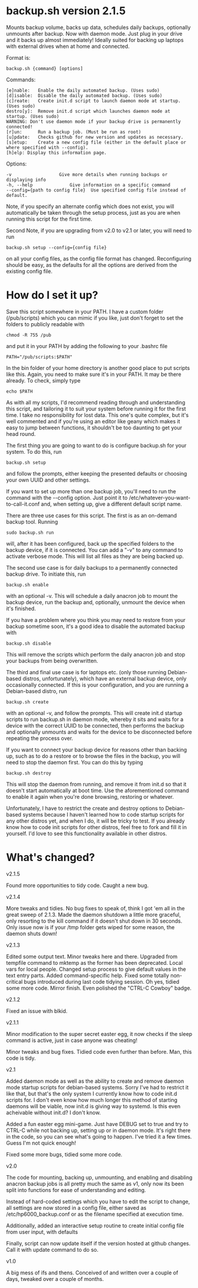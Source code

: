 # backup.sh version 2.1.5

Mounts backup volume, backs up data, schedules daily backups, optionally unmounts after backup.
Now with daemon mode. Just plug in your drive and it backs up almost immediately!
Ideally suited for backing up laptops with external drives when at home and connected.

Format is: 

	backup.sh {command} [options]

Commands:

	[e]nable:	Enable the daily automated backup. (Uses sudo)
	[d]isable:	Disable the daily automated backup. (Uses sudo)
	[c]reate:	Create init.d script to launch daemon mode at startup. (Uses sudo)
	destro[y]:	Remove init.d script which launches daemon mode at startup. (Uses sudo)
	WARNING: Don't use daemon mode if your backup drive is permanently connected!
	[r]un:		Run a backup job. (Must be run as root)
	[u]pdate:	Checks github for new version and updates as necessary.
	[s]etup:	Create a new config file (either in the default place or where specified with --config).
	[h]elp:	Display this information page.

Options:

	-v					Give more details when running backups or displaying info
	-h, --help				Give information on a specific command
	--config={path to config file}	Use specified config file instead of default.

Note, if you specify an alternate config which does not exist, you will automatically be taken
through the setup process, just as you are when running this script for the first time.

Second Note, if you are upgrading from v2.0 to v2.1 or later, you will need to run

	backup.sh setup --config={config file}

on all your config files, as the config file format has changed. Reconfiguring should be easy, as
the defaults for all the options are derived from the existing config file.

# How do I set it up?

Save this script somewhere in your PATH. I have a custom folder (/pub/scripts) which you can mimic
if you like, just don't forget to set the folders to publicly readable with 

	chmod -R 755 /pub

and put it in your PATH by adding the following to your .bashrc file

	PATH="/pub/scripts:$PATH"

In the bin folder of your home directory is another good place to put scripts like this. Again, you
need to make sure it's in your PATH. It may be there already. To check, simply type

	echo $PATH

As with all my scripts, I'd recommend reading through and understanding this script, and tailoring it
to suit your system before running it for the first time. I take no responsibility for lost data.
This one's quite complex, but it's well commented and if you're using an editor like geany which
makes it easy to jump between functions, it shouldn't be too daunting to get your head round.

The first thing you are going to want to do is configure backup.sh for your system. To do this, run

	backup.sh setup

and follow the prompts, either keeping the presented defaults or choosing your own UUID and other settings.

If you want to set up more than one backup job, you'll need to run the command with the --config option.
Just point it to /etc/whatever-you-want-to-call-it.conf and, when setting up, give a different default
script name.

There are three use cases for this script. The first is as an on-demand backup tool. Running

	sudo backup.sh run

will, after it has been configured, back up the specified folders to the backup device, if it is connected.
You can add a "-v" to any command to activate verbose mode. This will list all files as they are being
backed up.

The second use case is for daily backups to a permanently connected backup drive. To initiate this, run

	backup.sh enable

with an optional -v. This will schedule a daily anacron job to mount the backup device, run the backup and,
optionally, unmount the device when it's finished.

If you have a problem where you think you may need to restore from your backup sometime soon, it's a good
idea to disable the automated backup with

	backup.sh disable

This will remove the scripts which perform the daily anacron job and stop your backups from being overwritten.


The third and final use case is for laptops etc. (only those running Debian-based distros, unfortunately), which
have an external backup device, only occasionally connected. If this is your configuration, and you are running
a Debian-based distro, run

	backup.sh create

with an optional -v, and follow the prompts. This will create init.d startup scripts to run backup.sh in daemon
mode, whereby it sits and waits for a device with the correct UUID to be connected, then performs the backup and
optionally unmounts and waits for the device to be disconnected before repeating the process over.

If you want to connect your backup device for reasons other than backing up, such as to do a restore or to
browse the files in the backup, you will need to stop the daemon first. You can do this by typing

	backup.sh destroy

This will stop the daemon from running, and remove it from init.d so that it doesn't start automatically at
boot time. Use the aforementioned command to enable it again when you're done browsing, restoring or whatever.

Unfortunately, I have to restrict the create and destroy options to Debian-based systems because I haven't 
learned how to code startup scripts for any other distros yet, and when I do, it will be tricky to test. If
you already know how to code init scripts for other distros, feel free to fork and fill it in yourself. I'd
love to see this functionality available in other distros.

# What's changed?

v2.1.5

Found more opportunities to tidy code. Caught a new bug.

v2.1.4

More tweaks and tidies. No bug fixes to speak of, think I got 'em all in the great sweep of 2.1.3. Made the
daemon shutdown a little more graceful, only resorting to the kill command if it doesn't shut down in 30
seconds. Only issue now is if your /tmp folder gets wiped for some reason, the daemon shuts down!

v2.1.3

Edited some output text. Minor tweaks here and there. Upgraded from tempfile command to mktemp as the former
has been deprecated. Local vars for local people. Changed setup process to give default values in the text
entry parts. Added command-specific help. Fixed some totally non-critical bugs introduced during last code
tidying session. Oh yes, tidied some more code. Mirror finish. Even polished the "CTRL-C Cowboy" badge.

v2.1.2

Fixed an issue with blkid.

v2.1.1

Minor modification to the super secret easter egg, it now checks if the sleep command is active, just in case
anyone was cheating!

Minor tweaks and bug fixes. Tidied code even further than before. Man, this code is tidy.


v2.1

Added daemon mode as well as the ability to create and remove daemon mode startup scripts for debian-based
systems. Sorry I've had to restrict it like that, but that's the only system I currently know how to code
init.d scripts for. I don't even know how much longer this method of starting daemons will be viable, now 
init.d is giving way to systemd. Is this even acheivable without init.d? I don't know.

Added a fun easter egg mini-game. Just have DEBUG set to true and try to CTRL-C while not backing up, 
setting up or in daemon mode. It's right there in the code, so you can see what's going to happen.
I've tried it a few times. Guess I'm not quick enough!

Fixed some more bugs, tidied some more code.

v2.0

The code for mounting, backing up, unmounting, and enabling and disabling anacron backup jobs is all
pretty much the same as v1, only now its been split into functions for ease of understanding and editing.

Instead of hard-coded settings which you have to edit the script to change, all settings are now stored 
in a config file, either saved as /etc/hp6000_backup.conf or as the filename specified at execution time.

Additionally, added an interactive setup routine to create initial config file from user input, with defaults

Finally, script can now update itself if the version hosted at github changes. Call it with update command
to do so.

v1.0

A big mess of ifs and thens. Conceived of and written over a couple of days, tweaked over a couple of months.

